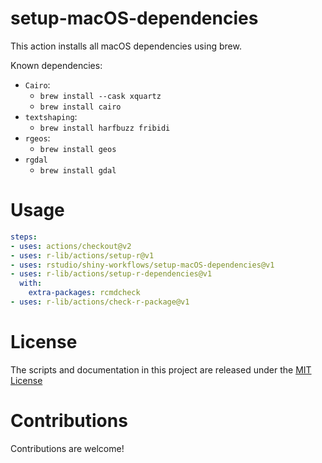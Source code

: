 # setup-macOS-dependencies

<!-- [![RStudio community](https://img.shields.io/badge/community-github--actions-blue?style=social&logo=rstudio&logoColor=75AADB)](https://community.rstudio.com/new-topic?category=Package%20development&tags=github-actions) -->

This action installs all macOS dependencies using brew.

Known dependencies:
* `Cairo`:
  * `brew install --cask xquartz`
  * `brew install cairo`
* `textshaping`:
  * `brew install harfbuzz fribidi`
* `rgeos`:
  * `brew install geos`
* `rgdal`
  * `brew install gdal`


# Usage

```yaml
steps:
- uses: actions/checkout@v2
- uses: r-lib/actions/setup-r@v1
- uses: rstudio/shiny-workflows/setup-macOS-dependencies@v1
- uses: r-lib/actions/setup-r-dependencies@v1
  with:
    extra-packages: rcmdcheck
- uses: r-lib/actions/check-r-package@v1
```

# License

The scripts and documentation in this project are released under the [MIT License](LICENSE)

# Contributions

Contributions are welcome!
